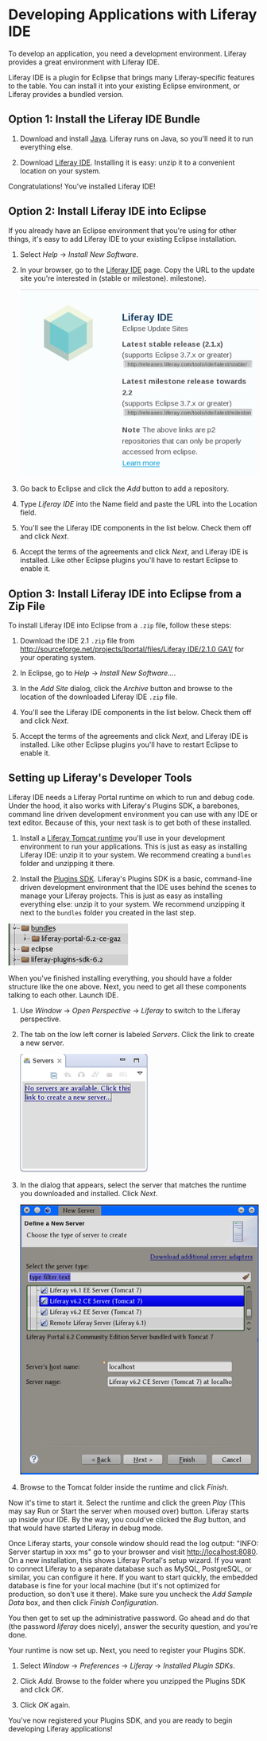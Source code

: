 # Developing Applications with Liferay IDE [](id=developing-apps-with-liferay-ide)

To develop an application, you need a development environment. Liferay
provides a great environment with Liferay IDE. 

Liferay IDE is a plugin for Eclipse that brings many Liferay-specific
features to the table. You can install it into your existing Eclipse
environment, or Liferay provides a bundled version. 

## Option 1: Install the Liferay IDE Bundle

1. Download and install [Java](http://java.oracle.com). Liferay runs on
Java, so you'll need it to run everything else. 

2. Download [Liferay IDE](https://www.liferay.com/downloads/liferay-projects/liferay-ide).
Installing it is easy: unzip it to a convenient location on your system. 

Congratulations! You've installed Liferay IDE! 

## Option 2: Install Liferay IDE into Eclipse

If you already have an Eclipse environment that you're using for other
things, it's easy to add Liferay IDE to your existing Eclipse installation. 

1. Select *Help* &rarr; *Install New Software*. 

2. In your browser, go to the [Liferay IDE](https://www.liferay.com/downloads/liferay-projects/liferay-ide) page. Copy
   the URL to the update site you're interested in (stable or milestone). 
    milestone). 

    ![Figure 1: Liferay provides two update sites: stable for those who want a well-tested environment, and milestone for those who like the bleeding edge.](../../images/liferay-ide-download.png)

3. Go back to Eclipse and click the *Add* button to add a repository. 

4. Type *Liferay IDE* into the Name field and paste the URL into the Location 
   field. 

5. You'll see the Liferay IDE components in the list below. Check them off and
   click *Next*. 

6. Accept the terms of the agreements and click *Next*, and Liferay IDE is
   installed. Like other Eclipse plugins you'll have to restart Eclipse to
   enable it. 

## Option 3: Install Liferay IDE into Eclipse from a Zip File

To install Liferay IDE into Eclipse from a `.zip` file, follow these steps: 

1. Download the IDE 2.1 `.zip` file from
   [http://sourceforge.net/projects/lportal/files/Liferay IDE/2.1.0
   GA1/](http://sourceforge.net/projects/lportal/files/Liferay%20IDE/2.1.0%20GA1/)
   for your operating system. 

2. In Eclipse, go to *Help* &rarr; *Install New Software...*. 

3. In the *Add Site* dialog, click the *Archive* button and browse to the
   location of the downloaded Liferay IDE `.zip` file.

4. You'll see the Liferay IDE components in the list below. Check them off and
   click *Next*. 

5. Accept the terms of the agreements and click *Next*, and Liferay IDE is
   installed. Like other Eclipse plugins you'll have to restart Eclipse to
   enable it. 

## Setting up Liferay's Developer Tools

Liferay IDE needs a Liferay Portal runtime on which to run and debug code.
Under the hood, it also works with Liferay's Plugins SDK, a barebones,
command line driven development environment you can use with any IDE or text
editor. Because of this, your next task is to get both of these installed. 

1. Install a [Liferay Tomcat runtime](https://www.liferay.com/downloads/liferay-portal/available-releases)
you'll use in your development environment to run your applications. This is just as easy as installing Liferay IDE: unzip it to
your system. We recommend creating a `bundles` folder and unzipping it there. 

2. Install the [Plugins SDK](https://www.liferay.com/downloads/liferay-portal/additional-files).
Liferay's Plugins SDK is a basic, command-line driven development environment
that the IDE uses behind the scenes to manage your Liferay projects. This is just as easy as installing everything else: unzip it
to your system. We recommend unzipping it next to the `bundles` folder you
created in the last step. 

![Figure 2: The directory structure for Liferay development is pretty simple.](../../images/developer-directory-structure.png)

When you've finished installing everything, you should have a folder structure
like the one above. Next, you need to get all these components talking to each
other. Launch IDE.
 
1. Use *Window* &rarr; *Open Perspective* &rarr; *Liferay* to switch to the
Liferay perspective. 

2. The tab on the low left corner is labeled *Servers*. Click the link to create
a new server. 

	![Figure 3: The Servers tab has no servers by default.](../../images/lds-servers.png)

3. In the dialog that appears, select the server that matches the runtime you
downloaded and installed. Click *Next*. 

	![Figure 4: Select the Liferay server runtime you downloaded.](../../images/lds-select-server.png)

4. Browse to the Tomcat folder inside the runtime and click *Finish*. 

Now it's time to start it. Select the runtime and click the green *Play* (This may say Run or Start the server when moused over) button.
Liferay starts up inside your IDE. By the way, you could've clicked the *Bug*
button, and that would have started Liferay in debug mode. 

Once Liferay starts, your console window should read the log output: "INFO: Server startup in xxx ms" go to your browser and visit
[http://localhost:8080](http://localhost:8080). On a new installation, this
shows Liferay Portal's setup wizard. If you want to connect Liferay to a
separate database such as MySQL, PostgreSQL, or similar, you can configure it
here. If you want to start quickly, the embedded database is fine for your local
machine (but it's not optimized for production, so don't use it there). Make
sure you uncheck the *Add Sample Data* box, and then click *Finish
Configuration*. 

You then get to set up the administrative password. Go ahead and do that (the
password *liferay* does nicely), answer the security question, and you're done. 

Your runtime is now set up. Next, you need to register your Plugins SDK. 

1. Select *Window* &rarr; *Preferences* &rarr; *Liferay* &rarr; *Installed Plugin
SDKs*. 

2. Click *Add*. Browse to the folder where you unzipped the Plugins SDK and
click *OK*. 

3. Click *OK* again. 

You've now registered your Plugins SDK, and you are ready to begin
developing Liferay applications! 


